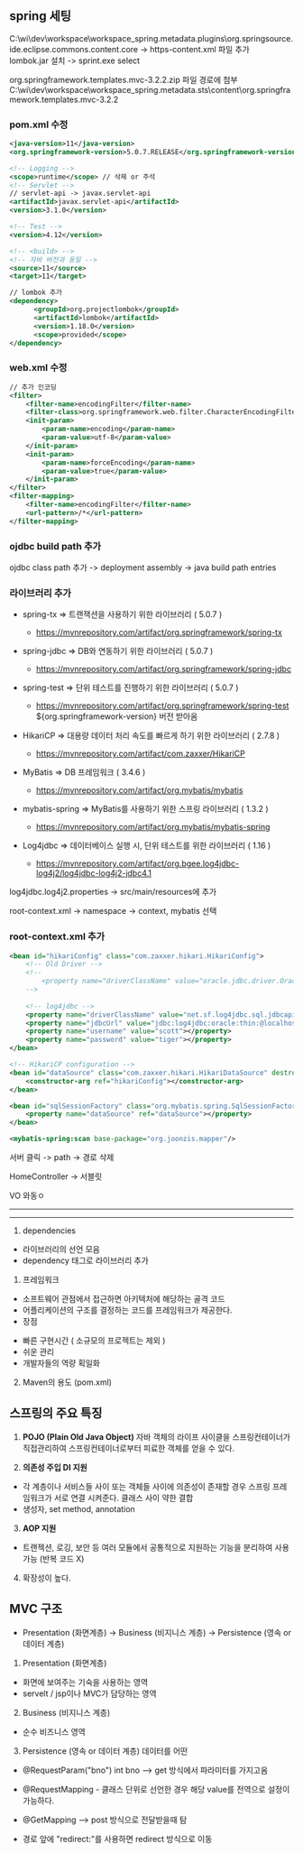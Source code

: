 ## spring 세팅

C:\wi\dev\workspace\workspace_spring\.metadata\.plugins\org.springsource.ide.eclipse.commons.content.core -> https-content.xml 파일 추가   
lombok.jar 설치 -> sprint.exe select

org.springframework.templates.mvc-3.2.2.zip 파일 경로에 첨부   
C:\wi\dev\workspace\workspace_spring\.metadata\.sts\content\org.springframework.templates.mvc-3.2.2

### pom.xml 수정
```xml
<java-version>11</java-version>
<org.springframework-version>5.0.7.RELEASE</org.springframework-version>

<!-- Logging -->
<scope>runtime</scope> // 삭제 or 주석
<!-- Servlet -->
// servlet-api -> javax.servlet-api
<artifactId>javax.servlet-api</artifactId>
<version>3.1.0</version>

<!-- Test -->
<version>4.12</version>

<!-- <build> -->
<!-- 자바 버전과 동일 -->
<source>11</source>
<target>11</target>

// lombok 추가
<dependency>
      <groupId>org.projectlombok</groupId>
      <artifactId>lombok</artifactId>
      <version>1.18.0</version>
      <scope>provided</scope>
</dependency>
```
### web.xml 수정
```xml
// 추가 인코딩
<filter>
    <filter-name>encodingFilter</filter-name>
    <filter-class>org.springframework.web.filter.CharacterEncodingFilter</filter-class>
    <init-param>
        <param-name>encoding</param-name>
        <param-value>utf-8</param-value>
    </init-param>
    <init-param>
        <param-name>forceEncoding</param-name>
        <param-value>true</param-value>
    </init-param>
</filter>
<filter-mapping>
    <filter-name>encodingFilter</filter-name>
    <url-pattern>/*</url-pattern>
</filter-mapping>
```

### ojdbc build path 추가
ojdbc class path 추가 -> deployment assembly -> java build path entries


### 라이브러리 추가
* spring-tx ⇒ 트랜잭션을 사용하기 위한 라이브러리 ( 5.0.7 )
    - https://mvnrepository.com/artifact/org.springframework/spring-tx
* spring-jdbc ⇒ DB와 연동하기 위한 라이브러리 ( 5.0.7 )
    - https://mvnrepository.com/artifact/org.springframework/spring-jdbc
* spring-test ⇒ 단위 테스트를 진행하기 위한 라이브러리 ( 5.0.7 )
    - https://mvnrepository.com/artifact/org.springframework/spring-test
    ${org.springframework-version} 버전 받아옴


* HikariCP ⇒ 대용량 데이터 처리 속도를 빠르게 하기 위한 라이브러리 ( 2.7.8 )
    - https://mvnrepository.com/artifact/com.zaxxer/HikariCP
* MyBatis ⇒ DB 프레임워크 ( 3.4.6 )
    - https://mvnrepository.com/artifact/org.mybatis/mybatis
* mybatis-spring ⇒ MyBatis를 사용하기 위한 스프링 라이브러리 ( 1.3.2 )
    - https://mvnrepository.com/artifact/org.mybatis/mybatis-spring
* Log4jdbc ⇒ 데이터베이스 실행 시, 단위 테스트를 위한 라이브러리 ( 1.16 )
    - https://mvnrepository.com/artifact/org.bgee.log4jdbc-log4j2/log4jdbc-log4j2-jdbc4.1

log4jdbc.log4j2.properties -> src/main/resources에 추가

root-context.xml -> namespace -> context, mybatis 선택

### root-context.xml 추가
```xml
<bean id="hikariConfig" class="com.zaxxer.hikari.HikariConfig">
    <!-- Old Driver -->
    <!-- 
        <property name="driverClassName" value="oracle.jdbc.driver.OracleDriver"></property>
    -->
    
    <!-- log4jdbc --> 
    <property name="driverClassName" value="net.sf.log4jdbc.sql.jdbcapi.DriverSpy"></property>
    <property name="jdbcUrl" value="jdbc:log4jdbc:oracle:thin:@localhost:1521:XE"></property>
    <property name="username" value="scott"></property>
    <property name="password" value="tiger"></property>
</bean>

<!-- HikariCP configuration -->
<bean id="dataSource" class="com.zaxxer.hikari.HikariDataSource" destroy-method="close">
    <constructor-arg ref="hikariConfig"></constructor-arg>
</bean>

<bean id="sqlSessionFactory" class="org.mybatis.spring.SqlSessionFactoryBean">
    <property name="dataSource" ref="dataSource"></property>
</bean>

<mybatis-spring:scan base-package="org.joonzis.mapper"/>
```


<!-- 서버수정 기본 경로 수정 -->
서버 클릭 -> path -> 경로 삭제

HomeController -> 서블릿

VO 와동ㅇ


<hr><hr>

1. dependencies
* 라이브러리의 선언 모음
* dependency 태그로 라이브러리 추가

1. 프레임워크 
* 소프트웨어 관점에서 접근하면 아키텍처에 해당하는 골격 코드
* 어플리케이션의 구조를 결정하는 코드를 프레임워크가 제공한다.
* 장점
 - 빠른 구현시간  ( 소규모의 프로젝트는 제외 )
 - 쉬운 관리
 - 개발자들의 역량 획일화

2. Maven의 용도 (pom.xml)


## 스프링의 주요 특징
1. **POJO (Plain Old Java Object)**
자바 객체의 라이프 사이클을 스프링컨테이너가 직접관리하여 스프링컨테이너로부터 피료한 객체를 얻을 수 있다.

2. **의존성 주입 DI 지원**
* 각 계층이나 서비스들 사이 또는 객체들 사이에 의존성이 존재할 경우 스프링 프레임워크가 서로 연결 시켜준다. 클래스 사이 약한 결합
* 생성자, set method, annotation

3. **AOP 지원**
* 트랜젝션, 로깅, 보안 등 여러 모듈에서 공통적으로 지원하는 기능을 분리하여 사용 가능
(반복 코드 X)

4. 확장성이 높다.

## MVC 구조 
* Presentation (화면계층) -> Business (비지니스 계층) -> Persistence (영속 or 데이터 계층)

1. Presentation (화면계층)
* 화면에 보여주는 기숙을 사용하는 영역
* servelt / jsp이나 MVC가 담당하는 영역

2. Business (비지니스 계층)
* 순수 비즈니스 영역

3. Persistence (영속 or 데이터 계층)
데이터를 어떤

* @RequestParam("bno") int bno --> get 방식에서 파라미터를 가지고옴

* @RequestMapping - 클래스 단위로 선언한 경우 해당 value를 전역으로 설정이 가능하다.

* @GetMapping --> post 방식으로 전달받을때 탐

* 경로 앞에 "redirect:"를 사용하면 redirect 방식으로 이동